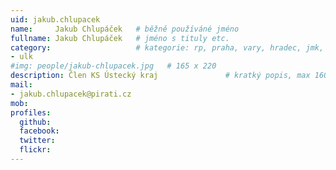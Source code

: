 ```yaml
---
uid: jakub.chlupacek
name:     Jakub Chlupáček  	# běžně používáné jméno
fullname: Jakub Chlupáček  	# jméno s tituly etc.
category:                 	# kategorie: rp, praha, vary, hradec, jmk, senat
- ulk
#img: people/jakub-chlupacek.jpg   # 165 x 220
description: Člen KS Ústecký kraj            	# kratký popis, max 160 znaků
mail:
- jakub.chlupacek@pirati.cz
mob:
profiles:
  github:
  facebook:
  twitter:
  flickr:
---
```


